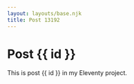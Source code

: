 ```yaml
---
layout: layouts/base.njk
title: Post 13192
---
```


# Post {{ id }}

This is post {{ id }} in my Eleventy project.
